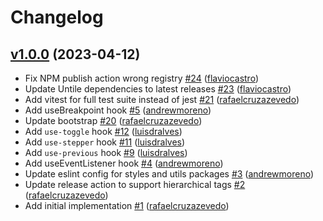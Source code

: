# Changelog

## [v1.0.0](https://github.com/untile/react-core/releases/tag/v1.0.0) (2023-04-12)
- Fix NPM publish action wrong registry [\#24](https://github.com/untile/react-core/pull/24) ([flaviocastro](https://github.com/flaviocastro))
- Update Untile dependencies to latest releases [\#23](https://github.com/untile/react-core/pull/23) ([flaviocastro](https://github.com/flaviocastro))
- Add vitest for full test suite instead of jest [\#21](https://github.com/untile/react-core/pull/21) ([rafaelcruzazevedo](https://github.com/rafaelcruzazevedo))
- Add useBreakpoint hook [\#5](https://github.com/untile/react-core/pull/5) ([andrewmoreno](https://github.com/andrewmoreno))
- Update bootstrap [\#20](https://github.com/untile/react-core/pull/20) ([rafaelcruzazevedo](https://github.com/rafaelcruzazevedo))
- Add `use-toggle` hook [\#12](https://github.com/untile/react-core/pull/12) ([luisdralves](https://github.com/luisdralves))
- Add `use-stepper` hook [\#11](https://github.com/untile/react-core/pull/11) ([luisdralves](https://github.com/luisdralves))
- Add `use-previous` hook [\#9](https://github.com/untile/react-core/pull/9) ([luisdralves](https://github.com/luisdralves))
- Add useEventListener hook [\#4](https://github.com/untile/react-core/pull/4) ([andrewmoreno](https://github.com/andrewmoreno))
- Update eslint config for styles and utils packages [\#3](https://github.com/untile/react-core/pull/3) ([andrewmoreno](https://github.com/andrewmoreno))
- Update release action to support hierarchical tags [\#2](https://github.com/untile/react-core/pull/2) ([rafaelcruzazevedo](https://github.com/rafaelcruzazevedo))
- Add initial implementation [\#1](https://github.com/untile/react-core/pull/1) ([rafaelcruzazevedo](https://github.com/rafaelcruzazevedo))
